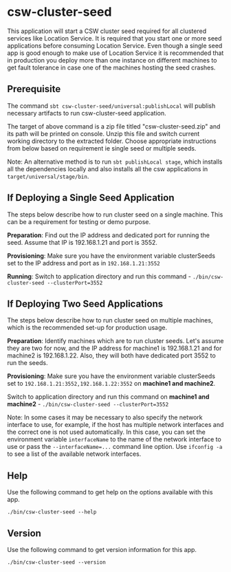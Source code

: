# csw-cluster-seed


This application will start a CSW cluster seed required for all clustered services like
Location Service. It is required that you start one or more seed applications before consuming Location Service.
Even though a single seed app is good enough to make use of Location Service it is recommended that 
in production you deploy more than one instance on different machines to get fault tolerance in case one of 
the machines hosting the seed crashes.

## Prerequisite

The command `sbt csw-cluster-seed/universal:publishLocal` will publish necessary artifacts to run csw-cluster-seed application. 

The target of above command is a zip file titled "csw-cluster-seed.zip" and its path will be printed on console. Unzip this file and switch current
working directory to the extracted folder. Choose appropriate instructions from below based on requirement ie single seed or multiple seeds.

Note: An alternative method is to run `sbt publishLocal stage`, which installs all the dependencies locally and also installs all the csw applications
 in `target/universal/stage/bin`.

## If Deploying a Single Seed Application
The steps below describe how to run cluster seed on a single machine. This can be a requirement for testing or demo purpose.

**Preparation**:
Find out the IP address and dedicated port for running the seed. Assume that IP is 192.168.1.21 and port is 3552.

**Provisioning**:
Make sure you have the environment variable clusterSeeds set to the IP address and port as in `192.168.1.21:3552`

**Running**: Switch to application directory and run this command - `./bin/csw-cluster-seed --clusterPort=3552`

## If Deploying Two Seed Applications
The steps below describe how to run cluster seed on multiple machines, which is the recommended set-up for production usage.

**Preparation**:
Identify machines which are to run cluster seeds. Let's assume they are two for now, and the IP address for machine1 is 192.168.1.21 and
for machine2 is 192.168.1.22. Also, they will both have dedicated port 3552 to run the seeds. 

**Provisioning**:
Make sure you have the environment variable clusterSeeds set to `192.168.1.21:3552,192.168.1.22:3552` on **machine1 and machine2**.

Switch to application directory and run this command on **machine1 and machine2** - `./bin/csw-cluster-seed --clusterPort=3552`

Note: In some cases it may be necessary to also specify the network interface to use, 
for example, if the host has multiple network interfaces and the correct one is not used automatically.
In this case, you can set the environment variable `interfaceName` to the name of the network interface to use 
or pass the `--interfaceName=...` command line option.
Use `ifconfig -a` to see a list of the available network interfaces.

## Help
Use the following command to get help on the options available with this app.
  
`./bin/csw-cluster-seed --help`

## Version
Use the following command to get version information for this app.
  
`./bin/csw-cluster-seed --version`
